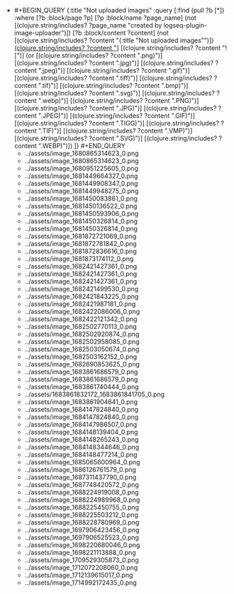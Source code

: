 - #+BEGIN_QUERY
  {:title "Not uploaded images"
    :query [:find (pull ?b [*])
          :where
          [?b :block/page ?p]
          [?p :block/name ?page_name]
          (not [(clojure.string/includes? ?page_name "created by logseq-plugin-image-uploader")])
          [?b :block/content ?content]
          (not [(clojure.string/includes? ?content "{:title \"Not uploaded images\"")])
          [(clojure.string/includes? ?content "](../assets")]
          [(clojure.string/includes? ?content "![")]
          (or [(clojure.string/includes? ?content ".png)")]
              [(clojure.string/includes? ?content ".jpg)")]
              [(clojure.string/includes? ?content ".jpeg)")]
              [(clojure.string/includes? ?content ".gif)")]
              [(clojure.string/includes? ?content ".tiff)")]
              [(clojure.string/includes? ?content ".tif)")]
              [(clojure.string/includes? ?content ".bmp)")]
              [(clojure.string/includes? ?content ".svg)")]
              [(clojure.string/includes? ?content ".webp)")]
              [(clojure.string/includes? ?content ".PNG)")]
              [(clojure.string/includes? ?content ".JPG)")]
              [(clojure.string/includes? ?content ".JPEG)")]
              [(clojure.string/includes? ?content ".GIF)")]
              [(clojure.string/includes? ?content ".TIGG)")]
              [(clojure.string/includes? ?content ".TIF)")]
              [(clojure.string/includes? ?content ".VMP)")]
              [(clojure.string/includes? ?content ".SVG)")]
              [(clojure.string/includes? ?content ".WEBP)")])
        ]}
  #+END_QUERY
	- ../assets/image_1680865314623_0.png
	- ../assets/image_1680865314623_0.png
	- ../assets/image_1680951225605_0.png
	- ../assets/image_1681449664327_0.png
	- ../assets/image_1681449908347_0.png
	- ../assets/image_1681449948275_0.png
	- ../assets/image_1681450083861_0.png
	- ../assets/image_1681450136522_0.png
	- ../assets/image_1681450593906_0.png
	- ../assets/image_1681450326814_0.png
	- ../assets/image_1681450326814_0.png
	- ../assets/image_1681872721069_0.png
	- ../assets/image_1681872781842_0.png
	- ../assets/image_1681872836616_0.png
	- ../assets/image_1681873174112_0.png
	- ../assets/image_1682421427361_0.png
	- ../assets/image_1682421427361_0.png
	- ../assets/image_1682421427361_0.png
	- ../assets/image_1682421499530_0.png
	- ../assets/image_1682421843225_0.png
	- ../assets/image_1682421987181_0.png
	- ../assets/image_1682422086006_0.png
	- ../assets/image_1682422121342_0.png
	- ../assets/image_1682502770113_0.png
	- ../assets/image_1682502920874_0.png
	- ../assets/image_1682502958085_0.png
	- ../assets/image_1682503050674_0.png
	- ../assets/image_1682503162152_0.png
	- ../assets/image_1682690853625_0.png
	- ../assets/image_1683861686579_0.png
	- ../assets/image_1683861686579_0.png
	- ../assets/image_1683861740444_0.png
	- ../assets/1683861832172_1683861841705_0.png
	- ../assets/image_1683861904641_0.png
	- ../assets/image_1684147824840_0.png
	- ../assets/image_1684147824840_0.png
	- ../assets/image_1684147986507_0.png
	- ../assets/image_1684148139404_0.png
	- ../assets/image_1684148265243_0.png
	- ../assets/image_1684148344646_0.png
	- ../assets/image_1684148477214_0.png
	- ../assets/image_1685065600964_0.png
	- ../assets/image_1686126761579_0.png
	- ../assets/image_1687311437790_0.png
	- ../assets/image_1687748420572_0.png
	- ../assets/image_1688224919008_0.png
	- ../assets/image_1688224989968_0.png
	- ../assets/image_1688225450755_0.png
	- ../assets/image_1688225503212_0.png
	- ../assets/image_1688228780969_0.png
	- ../assets/image_1697906423456_0.png
	- ../assets/image_1697906525523_0.png
	- ../assets/image_1698220680046_0.png
	- ../assets/image_1698221113888_0.png
	- ../assets/image_1709529305873_0.png
	- ../assets/image_1712072208060_0.png
	- ../assets/image_1712139615017_0.png
	- ../assets/image_1714992172435_0.png